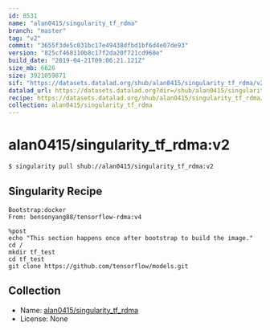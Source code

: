 ```yaml
---
id: 8531
name: "alan0415/singularity_tf_rdma"
branch: "master"
tag: "v2"
commit: "3655f3de5c031bc17e49438dfbd1bf6d4e07de93"
version: "825cf468110b8c17f2da20f721cd968e"
build_date: "2019-04-21T09:06:21.121Z"
size_mb: 6626
size: 3921059871
sif: "https://datasets.datalad.org/shub/alan0415/singularity_tf_rdma/v2/2019-04-21-3655f3de-825cf468/825cf468110b8c17f2da20f721cd968e.simg"
datalad_url: https://datasets.datalad.org?dir=/shub/alan0415/singularity_tf_rdma/v2/2019-04-21-3655f3de-825cf468/
recipe: https://datasets.datalad.org/shub/alan0415/singularity_tf_rdma/v2/2019-04-21-3655f3de-825cf468/Singularity
collection: alan0415/singularity_tf_rdma
---
```


# alan0415/singularity_tf_rdma:v2

```bash
$ singularity pull shub://alan0415/singularity_tf_rdma:v2
```

## Singularity Recipe

```singularity
Bootstrap:docker  
From: bensonyang88/tensorflow-rdma:v4

%post  
echo "This section happens once after bootstrap to build the image." 
cd /
mkdir tf_test
cd tf_test
git clone https://github.com/tensorflow/models.git
```

## Collection

 - Name: [alan0415/singularity_tf_rdma](https://github.com/alan0415/singularity_tf_rdma)
 - License: None

